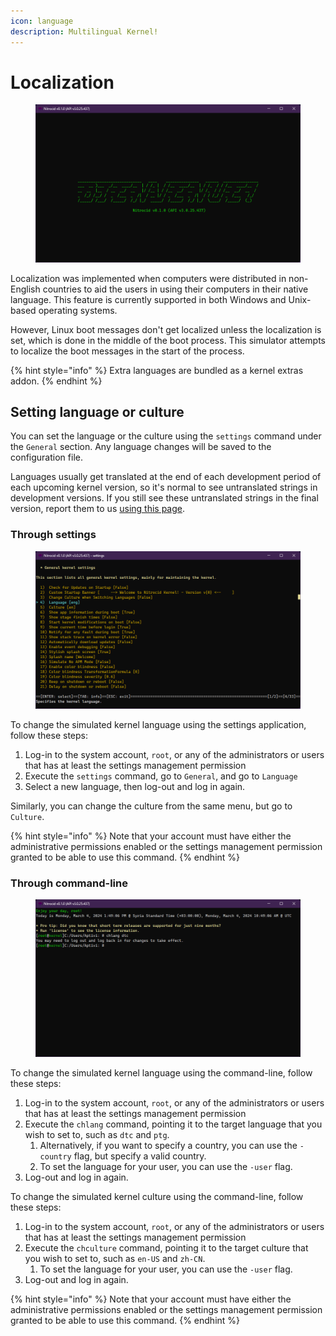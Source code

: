 ```yaml
---
icon: language
description: Multilingual Kernel!
---
```


# Localization

<figure><img src="../../.gitbook/assets/066-welcomelang.png" alt=""><figcaption></figcaption></figure>

Localization was implemented when computers were distributed in non-English countries to aid the users in using their computers in their native language. This feature is currently supported in both Windows and Unix-based operating systems.

However, Linux boot messages don't get localized unless the localization is set, which is done in the middle of the boot process. This simulator attempts to localize the boot messages in the start of the process.

{% hint style="info" %}
Extra languages are bundled as a kernel extras addon.
{% endhint %}

## Setting language or culture

You can set the language or the culture using the `settings` command under the `General` section. Any language changes will be saved to the configuration file.

Languages usually get translated at the end of each development period of each upcoming kernel version, so it's normal to see untranslated strings in development versions. If you still see these untranslated strings in the final version, report them to us [using this page](https://github.com/Aptivi/Nitrocid/issues/new).

### Through settings

<figure><img src="../../.gitbook/assets/067-setlang.png" alt=""><figcaption></figcaption></figure>

To change the simulated kernel language using the settings application, follow these steps:

1. Log-in to the system account, `root`, or any of the administrators or users that has at least the settings management permission
2. Execute the `settings` command, go to `General`, and go to `Language`
3. Select a new language, then log-out and log in again.

Similarly, you can change the culture from the same menu, but go to `Culture`.

{% hint style="info" %}
Note that your account must have either the administrative permissions enabled or the settings management permission granted to be able to use this command.
{% endhint %}

### Through command-line

<figure><img src="../../.gitbook/assets/156-chlang.png" alt=""><figcaption></figcaption></figure>

To change the simulated kernel language using the command-line, follow these steps:

1. Log-in to the system account, `root`, or any of the administrators or users that has at least the settings management permission
2. Execute the `chlang` command, pointing it to the target language that you wish to set to, such as `dtc` and `ptg`.
   1. Alternatively, if you want to specify a country, you can use the `-country` flag, but specify a valid country.
   2. To set the language for your user, you can use the `-user` flag.
3. Log-out and log in again.

To change the simulated kernel culture using the command-line, follow these steps:

1. Log-in to the system account, `root`, or any of the administrators or users that has at least the settings management permission
2. Execute the `chculture` command, pointing it to the target culture that you wish to set to, such as `en-US` and `zh-CN`.
   1. To set the language for your user, you can use the `-user` flag.
3. Log-out and log in again.

{% hint style="info" %}
Note that your account must have either the administrative permissions enabled or the settings management permission granted to be able to use this command.
{% endhint %}
